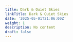 ```yaml
---
title: Dark & Quiet Skies
linkTitle: Dark & Quiet Skies
date: '2025-05-01T21:06:00Z'
weight: 1
description: No content
draft: false
---
```



